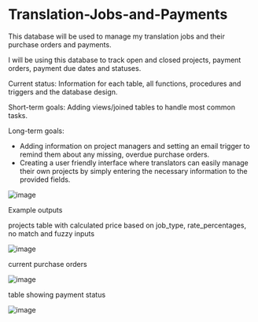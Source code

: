 # Translation-Jobs-and-Payments
This database will be used to manage my translation jobs and their purchase orders and payments.

I will be using this database to track open and closed projects, payment orders, payment due dates and statuses.

Current status: Information for each table, all functions, procedures and triggers and the database design.

Short-term goals: Adding views/joined tables to handle most common tasks.

Long-term goals: 
- Adding information on project managers and setting an email trigger to remind them about any missing, overdue purchase orders.
- Creating a user friendly interface where translators can easily manage their own projects by simply entering the necessary information to the provided fields.

![image](https://github.com/Polishko/Translation-Jobs-and-Payments/assets/119063181/13829a9f-60a3-46da-a8cb-8a354cbe5894)


Example outputs

projects table with calculated price based on job_type, rate_percentages, no match and fuzzy inputs 

![image](https://github.com/Polishko/Translation-Jobs-and-Payments/assets/119063181/3725e773-433a-490e-8122-5c0dd9ae2f39)

current purchase orders

![image](https://github.com/Polishko/Translation-Jobs-and-Payments/assets/119063181/e4ab53a0-0aa8-4f3d-8c45-499f6de3019d)

table showing payment status

![image](https://github.com/Polishko/Translation-Jobs-and-Payments/assets/119063181/061490a4-a10f-4433-afe9-6c185f1e72a8)






